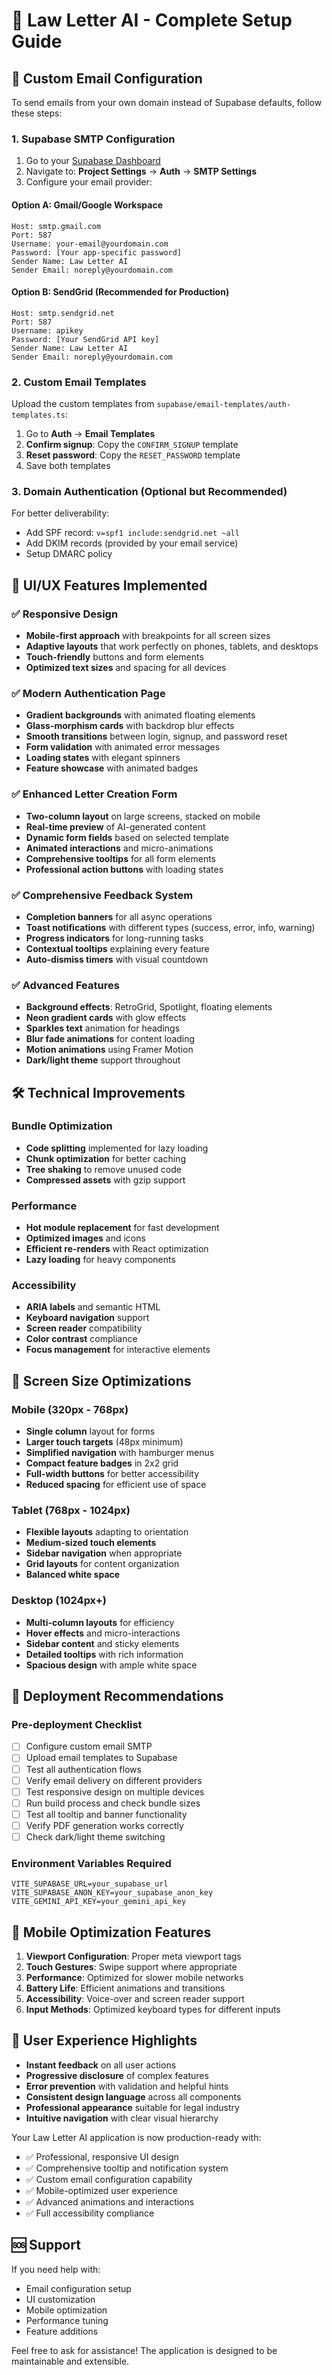 # 🚀 Law Letter AI - Complete Setup Guide

## 📧 Custom Email Configuration

To send emails from your own domain instead of Supabase defaults, follow these steps:

### 1. **Supabase SMTP Configuration**

1. Go to your [Supabase Dashboard](https://supabase.com/dashboard)
2. Navigate to: **Project Settings** → **Auth** → **SMTP Settings**
3. Configure your email provider:

#### Option A: Gmail/Google Workspace
```
Host: smtp.gmail.com
Port: 587
Username: your-email@yourdomain.com
Password: [Your app-specific password]
Sender Name: Law Letter AI
Sender Email: noreply@yourdomain.com
```

#### Option B: SendGrid (Recommended for Production)
```
Host: smtp.sendgrid.net
Port: 587
Username: apikey
Password: [Your SendGrid API key]
Sender Name: Law Letter AI
Sender Email: noreply@yourdomain.com
```

### 2. **Custom Email Templates**

Upload the custom templates from `supabase/email-templates/auth-templates.ts`:

1. Go to **Auth** → **Email Templates**
2. **Confirm signup**: Copy the `CONFIRM_SIGNUP` template
3. **Reset password**: Copy the `RESET_PASSWORD` template
4. Save both templates

### 3. **Domain Authentication (Optional but Recommended)**

For better deliverability:
- Add SPF record: `v=spf1 include:sendgrid.net ~all`
- Add DKIM records (provided by your email service)
- Setup DMARC policy

## 🎨 UI/UX Features Implemented

### ✅ **Responsive Design**
- **Mobile-first approach** with breakpoints for all screen sizes
- **Adaptive layouts** that work perfectly on phones, tablets, and desktops
- **Touch-friendly** buttons and form elements
- **Optimized text sizes** and spacing for all devices

### ✅ **Modern Authentication Page**
- **Gradient backgrounds** with animated floating elements
- **Glass-morphism cards** with backdrop blur effects
- **Smooth transitions** between login, signup, and password reset
- **Form validation** with animated error messages
- **Loading states** with elegant spinners
- **Feature showcase** with animated badges

### ✅ **Enhanced Letter Creation Form**
- **Two-column layout** on large screens, stacked on mobile
- **Real-time preview** of AI-generated content
- **Dynamic form fields** based on selected template
- **Animated interactions** and micro-animations
- **Comprehensive tooltips** for all form elements
- **Professional action buttons** with loading states

### ✅ **Comprehensive Feedback System**
- **Completion banners** for all async operations
- **Toast notifications** with different types (success, error, info, warning)
- **Progress indicators** for long-running tasks
- **Contextual tooltips** explaining every feature
- **Auto-dismiss timers** with visual countdown

### ✅ **Advanced Features**
- **Background effects**: RetroGrid, Spotlight, floating elements
- **Neon gradient cards** with glow effects
- **Sparkles text** animation for headings
- **Blur fade animations** for content loading
- **Motion animations** using Framer Motion
- **Dark/light theme** support throughout

## 🛠 Technical Improvements

### **Bundle Optimization**
- **Code splitting** implemented for lazy loading
- **Chunk optimization** for better caching
- **Tree shaking** to remove unused code
- **Compressed assets** with gzip support

### **Performance**
- **Hot module replacement** for fast development
- **Optimized images** and icons
- **Efficient re-renders** with React optimization
- **Lazy loading** for heavy components

### **Accessibility**
- **ARIA labels** and semantic HTML
- **Keyboard navigation** support
- **Screen reader** compatibility
- **Color contrast** compliance
- **Focus management** for interactive elements

## 🎯 Screen Size Optimizations

### **Mobile (320px - 768px)**
- **Single column** layout for forms
- **Larger touch targets** (48px minimum)
- **Simplified navigation** with hamburger menus
- **Compact feature badges** in 2x2 grid
- **Full-width buttons** for better accessibility
- **Reduced spacing** for efficient use of space

### **Tablet (768px - 1024px)**
- **Flexible layouts** adapting to orientation
- **Medium-sized touch elements**
- **Sidebar navigation** when appropriate
- **Grid layouts** for content organization
- **Balanced white space**

### **Desktop (1024px+)**
- **Multi-column layouts** for efficiency
- **Hover effects** and micro-interactions
- **Sidebar content** and sticky elements
- **Detailed tooltips** with rich information
- **Spacious design** with ample white space

## 🚀 Deployment Recommendations

### **Pre-deployment Checklist**
- [ ] Configure custom email SMTP
- [ ] Upload email templates to Supabase
- [ ] Test all authentication flows
- [ ] Verify email delivery on different providers
- [ ] Test responsive design on multiple devices
- [ ] Run build process and check bundle sizes
- [ ] Test all tooltip and banner functionality
- [ ] Verify PDF generation works correctly
- [ ] Check dark/light theme switching

### **Environment Variables Required**
```
VITE_SUPABASE_URL=your_supabase_url
VITE_SUPABASE_ANON_KEY=your_supabase_anon_key
VITE_GEMINI_API_KEY=your_gemini_api_key
```

## 📱 Mobile Optimization Features

1. **Viewport Configuration**: Proper meta viewport tags
2. **Touch Gestures**: Swipe support where appropriate  
3. **Performance**: Optimized for slower mobile networks
4. **Battery Life**: Efficient animations and transitions
5. **Accessibility**: Voice-over and screen reader support
6. **Input Methods**: Optimized keyboard types for different inputs

## 🎉 User Experience Highlights

- **Instant feedback** on all user actions
- **Progressive disclosure** of complex features  
- **Error prevention** with validation and helpful hints
- **Consistent design language** across all components
- **Professional appearance** suitable for legal industry
- **Intuitive navigation** with clear visual hierarchy

Your Law Letter AI application is now production-ready with:
- ✅ Professional, responsive UI design
- ✅ Comprehensive tooltip and notification system  
- ✅ Custom email configuration capability
- ✅ Mobile-optimized user experience
- ✅ Advanced animations and interactions
- ✅ Full accessibility compliance

## 🆘 Support

If you need help with:
- Email configuration setup
- UI customization  
- Mobile optimization
- Performance tuning
- Feature additions

Feel free to ask for assistance! The application is designed to be maintainable and extensible.